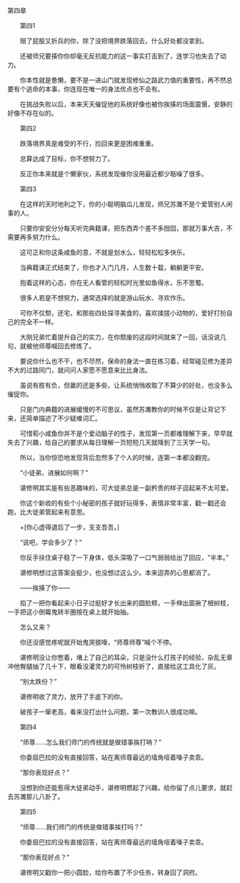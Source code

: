 第四章

　　第四1

　　赔了屁股又折兵的你，除了没把境界跌落回去，什么好处都没拿到。

　　还被师兄要揍你你却毫无反抗能力的这一事实打击到了，连学习也失去了动力。

　　你本性就是惫懒，要不是一进山门就发现修仙之路武力值的重要性，再不然总要有个逃命的本事，你连现在唯一的身法优点也不会有。

　　在挑战失败以后，本来天天催促他的系统好像也被你挨揍的场面震慑，安静的好像不存在似的。

　　第四2

　　跌落境界真是难受的不行，捡回来更是困难重重。

　　总算达成了目标，你不想努力了。

　　反正你本来就是个懒家伙，系统发现催你没用最近都少聒噪了很多。

　　第四3

　　在这样的天时地利之下，你的小聪明脑瓜儿发现，师兄苏濉不是个爱管别人闲事的人。

　　只要你安安分分每天听完典籍课，把东西弄个差不多囫囵，那就万事大吉，不需要再多努力什么。

　　这可正和你这条咸鱼的意，不就是划水么，轻轻松松多快乐。

　　当典籍课正式结束了，你也才入门几月，人生数十载，躺躺更平安。

　　抱着这样的心态，你在无人看管的轻松时光里如鱼得水，乐不思蜀。

　　很多人若是不想努力，通常选择的就是游山玩水、寻欢作乐。

　　可你不仅颓，还宅，和那些四处探寻美食的，喜欢揉搓小动物的，爱好打扮自己的完全不一样。

　　大刚兄弟忙着提升自己的实力，在你颓废的这段时间就来了一回，话没说几句，就被他师尊喊回去修炼了。

　　要说你什么也不干，也不尽然，保命的身法一直在练习着，经常碰见修为差异不大的过路同门，就问问人家愿不愿意来比比身法。

　　虽说有胜有负，但赢的还是多些，让系统悄悄收取了不算少的好处，也没多么催促你。

　　只是门内典籍的进展缓慢的不可思议，虽然苏濉教你的时候不仅是让背记下来，还简单描述了不少疑难词汇。

　　可惜荀小咸鱼你并不是个爱动脑子的性子，发现第一页都难理解下来，早早就失去了兴趣，给自己的要求从每日理解一页短短几天就降到了三天学一句。

　　所以，当你惊恐地发现背后忽然多了个人的时候，连第一本都没翻完。

　　“小徒弟，进展如何啊？”

　　谌修明其实是有些恶趣味的，可大徒弟总是一副矜贵的样子逗起来不太可爱。

　　你这个新收的有些个小秘密的孩子就好玩得多，表情非常丰富，戳一戳还会跑，比大徒弟管起来有意思。

　　+[你心虚得退后了一步，支支吾吾。]

　　“说吧，学会多少了？”

　　你反手扶住桌子稳了一下身体，低头深吸了一口气弱弱给出了回应，“半本。”

　　谌修明想过这答案会挺少，也没想过这么少。本来逗弄的心思都消了。

　　——挨揍了你——

　　掐了一把你看起来小日子过挺好才长出来的圆脸颊，一手伸出窗揪了根树枝，一手把这小倒霉鬼转半圈按在桌上就开始抽。

　　怎么又来？

　　你还没感觉疼呢就开始鬼哭狼嚎，“师尊师尊”喊个不停。

　　谌修明没让你憋着，堵上了自己的耳朵，只是没什么打孩子的经验，杂乱无章冲他臀腿抽了几十下，眼看没灌灵力的可怜树枝折了，直接给这工具化了灰。

　　“别太跌份？”

　　谌修明收了灵力，放开了手底下的你。

　　破孩子一窜老高，看来没打出什么问题，第一次教训人很成功嘛。

　　第四4

　　“师尊……怎么我们师门的传统就是做错事挨打呐？”

　　你委屈巴拉的没有直接回答，站在离师尊最远的墙角哑着嗓子卖乖。

　　“那你表现好点？”

　　没想到你还能惹得大徒弟动手，谌修明燃起了兴趣，给你留了点儿要求，就赶去苏濉那儿八卦了。

　　第四5

　　“师尊……我们师门的传统是做错事挨打吗？”

　　你委屈巴拉的没有直接回答，站在离师尊最远的墙角哑着嗓子卖乖。

　　“那你表现好点？”

　　谌修明又戳你一把小圆脸，给你布置了不少任务，转身回了洞府。

　　　

